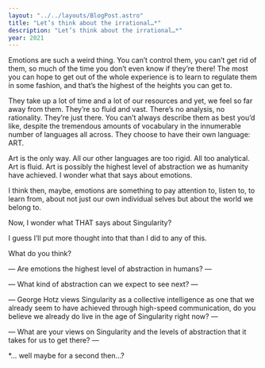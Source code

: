 ```yaml
---
layout: "../../layouts/BlogPost.astro"
title: "Let’s think about the irrational…*"
description: "Let’s think about the irrational…*"
year: 2021
---
```


Emotions are such a weird thing. You can’t control them, you can’t get rid of them, so much of the time you don’t even know if they’re there! The most you can hope to get out of the whole experience is to learn to regulate them in some fashion, and that’s the highest of the heights you can get to.

They take up a lot of time and a lot of our resources and yet, we feel so far away from them. They’re so fluid and vast. There’s no analysis, no rationality. They’re just there. You can’t always describe them as best you’d like, despite the tremendous amounts of vocabulary in the innumerable number of languages all across. They choose to have their own language: ART.

Art is the only way. All our other languages are too rigid. All too analytical. Art is fluid. Art is possibly the highest level of abstraction we as humanity have achieved. I wonder what that says about emotions.

I think then, maybe, emotions are something to pay attention to, listen to, to learn from, about not just our own individual selves but about the world we belong to.

Now, I wonder what THAT says about Singularity?

I guess I’ll put more thought into that than I did to any of this.

What do you think?

— Are emotions the highest level of abstraction in humans? —

— What kind of abstraction can we expect to see next? —

— George Hotz views Singularity as a collective intelligence as one that we already seem to have achieved through high-speed communication, do you believe we already do live in the age of Singularity right now? —

— What are your views on Singularity and the levels of abstraction that it takes for us to get there? —

\*… well maybe for a second then…?

